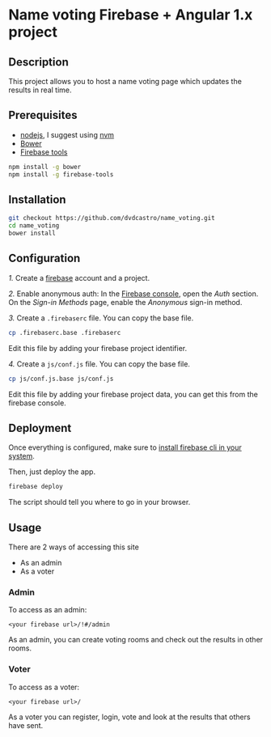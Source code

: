 # Name voting Firebase + Angular 1.x project

## Description

This project allows you to host a name voting page which updates the results in real time.

## Prerequisites

* [nodejs](https://nodejs.org), I suggest using [nvm](https://github.com/creationix/nvm)
* [Bower](https://bower.io/)
* [Firebase tools](https://firebase.google.com/docs/hosting/quickstart)

```bash
npm install -g bower
npm install -g firebase-tools
```

## Installation

```bash
git checkout https://github.com/dvdcastro/name_voting.git
cd name_voting
bower install
```

## Configuration

*1.* Create a [firebase](https://firebase.google.com/) account and a project.

*2.* Enable anonymous auth:
     In the [Firebase console](https://console.firebase.google.com/), open the _Auth_ section.
     On the _Sign-in Methods_ page, enable the _Anonymous_ sign-in method.

*3.* Create a ```.firebaserc``` file. You can copy the base file.

```bash
cp .firebaserc.base .firebaserc
```

Edit this file by adding your firebase project identifier.

*4.* Create a ```js/conf.js``` file. You can copy the base file.

```bash
cp js/conf.js.base js/conf.js
```

Edit this file by adding your firebase project data, you can get this from the firebase console.

## Deployment

Once everything is configured, make sure to [install firebase cli in your system](https://firebase.google.com/docs/hosting/quickstart).

Then, just deploy the app.

```bash
firebase deploy
```

The script should tell you where to go in your browser.

## Usage

There are 2 ways of accessing this site

* As an admin
* As a voter

### Admin

To access as an admin:

```
<your firebase url>/!#/admin
```

As an admin, you can create voting rooms and check out the results in other rooms.

### Voter

To access as a voter:

```
<your firebase url>/
```

As a voter you can register, login, vote and look at the results that others have sent.